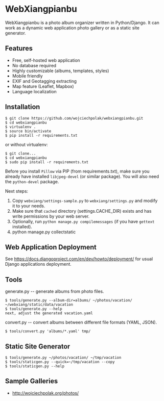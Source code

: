 WebXiangpianbu
==============

WebXiangpianbu is a photo album organizer written in Python/Django.
It can work as a dynamic web application photo gallery or as a static
site generator.

Features
--------

- Free, self-hosted web application
- No database required
- Highly customizable (albums, templates, styles)
- Mobile friendly
- EXIF and Geotagging extracting
- Map feature (Leaflet, Mapbox)
- Language localization

Installation
------------

    $ git clone https://github.com/wojciechpolak/webxiangpianbu.git
    $ cd webxiangpianbu
    $ virtualenv .
    $ source bin/activate
    $ pip install -r requirements.txt

or without virtualenv:

    $ git clone...
    $ cd webxiangpianbu
    $ sudo pip install -r requirements.txt

Before you install `Pillow` via PIP (from requirements.txt), make sure
you already have installed `libjpeg-devel` (or similar package).
You will also need the `python-devel` package.

Next steps:

1. Copy `webxiang/settings-sample.py` to `webxiang/settings.py`
   and modify it to your needs.
2. Make sure that `cached` directory (settings.CACHE_DIR) exists
   and has write permissions by your web server.
3. Optionally, run `python manage.py compilemessages` (if you have
   `gettext` installed).
4. python manage.py collectstatic

Web Application Deployment
--------------------------

See https://docs.djangoproject.com/en/dev/howto/deployment/
for usual Django applications deployment.

Tools
-----

generate.py -- generate albums from photo files.

    $ tools/generate.py --album-dir=albums/ ~/photos/vacation/ ~/webxiang/static/data/vacation
    $ tools/generate.py --help
    next, adjust the generated vacation.yaml

convert.py -- convert albums between different file formats (YAML, JSON).

    $ tools/convert.py 'albums/*.yaml' tmp/

Static Site Generator
---------------------

    $ tools/generate.py ~/photos/vacation/ ~/tmp/vacation
    $ tools/staticgen.py --quick=~/tmp/vacation --copy
    $ tools/staticgen.py --help

Sample Galleries
----------------

* http://wojciechpolak.org/photos/
